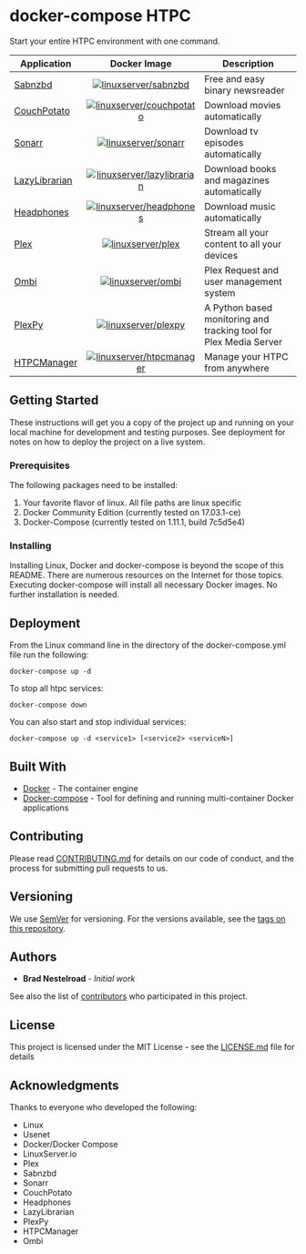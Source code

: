 # docker-compose HTPC

Start your entire HTPC environment with one command.

| Application | Docker Image | Description |
| ----------- |:------------:| ----------- |
| [Sabnzbd](https://sabnzbd.org) | <a href="https://hub.docker.com/r/linuxserver/sabnzbd/" rel="linuxserver/sabnzbd">![linuxserver/sabnzbd](https://maxcdn.icons8.com/Color/PNG/24/Logos/docker-24.png)</a> | Free and easy binary newsreader |
| [CouchPotato](https://couchpota.to) | <a href="https://hub.docker.com/r/linuxserver/couchpotato/" rel="linuxserver/couchpotato">![linuxserver/couchpotato](https://maxcdn.icons8.com/Color/PNG/24/Logos/docker-24.png)</a> | Download movies automatically |
| [Sonarr](https://sonarr.tv) | <a href="https://hub.docker.com/r/linuxserver/sonarr/" rel="linuxserver/sonarr">![linuxserver/sonarr](https://maxcdn.icons8.com/Color/PNG/24/Logos/docker-24.png)</a> | Download tv episodes automatically |
| [LazyLibrarian](https://github.com/lazylibrarian/LazyLibrarian) | <a href="https://hub.docker.com/r/linuxserver/lazylibrarian/" rel="linuxserver/lazylibrarian">![linuxserver/lazylibrarian](https://maxcdn.icons8.com/Color/PNG/24/Logos/docker-24.png)</a> | Download books and magazines automatically |
| [Headphones](https://github.com/rembo10/headphones) | <a href="https://hub.docker.com/r/linuxserver/headphones/" rel="linuxserver/headphones">![linuxserver/headphones](https://maxcdn.icons8.com/Color/PNG/24/Logos/docker-24.png)</a> | Download music automatically |
| [Plex](https://www.plex.tv) | <a href="https://hub.docker.com/r/linuxserver/plex/" rel="linuxserver/plex">![linuxserver/plex](https://maxcdn.icons8.com/Color/PNG/24/Logos/docker-24.png)</a> | Stream all your content to all your devices |
| [Ombi](http://www.ombi.io) | <a href="https://hub.docker.com/r/linuxserver/ombi/" rel="linuxserver/ombi">![linuxserver/ombi](https://maxcdn.icons8.com/Color/PNG/24/Logos/docker-24.png)</a> | Plex Request and user management system |
| [PlexPy](https://github.com/JonnyWong16/plexpy) | <a href="https://hub.docker.com/r/linuxserver/plexpy/" rel="linuxserver/plexpy">![linuxserver/plexpy](https://maxcdn.icons8.com/Color/PNG/24/Logos/docker-24.png)</a> | A Python based monitoring and tracking tool for Plex Media Server |
| [HTPCManager](http://www.htpc.io) | <a href="https://hub.docker.com/r/linuxserver/htpcmanager/" rel="linuxserver/htpcmanager">![linuxserver/htpcmanager](https://maxcdn.icons8.com/Color/PNG/24/Logos/docker-24.png)</a> | Manage your HTPC from anywhere |

## Getting Started

These instructions will get you a copy of the project up and running on your local machine for development and testing purposes. See deployment for notes on how to deploy the project on a live system.

### Prerequisites

The following packages need to be installed:

1. Your favorite flavor of linux.  All file paths are linux specific
2. Docker Community Edition (currently tested on 17.03.1-ce)
3. Docker-Compose (currently tested on 1.11.1, build 7c5d5e4)

### Installing

Installing Linux, Docker and docker-compose is beyond the scope of this README.  There are numerous resources on the Internet for those topics.  Executing docker-compose will install all necessary Docker images.  No further installation is needed.

## Deployment

From the Linux command line in the directory of the docker-compose.yml file run the following:

`docker-compose up -d`

To stop all htpc services:

`docker-compose down`

You can also start and stop individual services:

`docker-compose up -d <service1> [<service2> <serviceN>]`

## Built With

* [Docker](https://www.docker.com) - The container engine
* [Docker-compose](https://docs.docker.com/compose/) - Tool for defining and running multi-container Docker applications

## Contributing

Please read [CONTRIBUTING.md](CONTRIBUTING.md) for details on our code of conduct, and the process for submitting pull requests to us.

## Versioning

We use [SemVer](http://semver.org/) for versioning. For the versions available, see the [tags on this repository](https://github.com/bnestelroad/htpc/tags). 

## Authors

* **Brad Nestelroad** - *Initial work* 

See also the list of [contributors](https://github.com/bnestelroad/htpc/contributors) who participated in this project.

## License

This project is licensed under the MIT License - see the [LICENSE.md](LICENSE.md) file for details

## Acknowledgments

Thanks to everyone who developed the following:
* Linux
* Usenet
* Docker/Docker Compose
* LinuxServer.io
* Plex
* Sabnzbd
* Sonarr
* CouchPotato
* Headphones
* LazyLibrarian
* PlexPy
* HTPCManager
* Ombi

